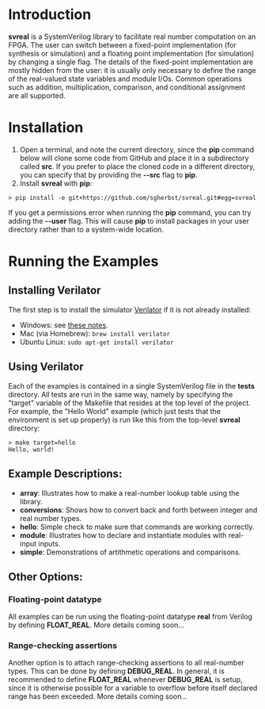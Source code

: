 # Introduction

**svreal** is a SystemVerilog library to facilitate real number computation on an FPGA.  The user can switch between a fixed-point implementation (for synthesis or simulation) and a floating point implementation (for simulation) by changing a single flag.  The details of the fixed-point implementation are mostly hidden from the user: it is usually only necessary to define the range of the real-valued state variables and module I/Os.  Common operations such as addition, multiplication, comparison, and conditional assignment are all supported.

# Installation

1. Open a terminal, and note the current directory, since the **pip** command below will clone some code from GitHub and place it in a subdirectory called **src**.  If you prefer to place the cloned code in a different directory, you can specify that by providing the **--src** flag to **pip**.
2. Install **svreal** with **pip**:
```shell
> pip install -e git+https://github.com/sgherbst/svreal.git#egg=svreal
```

If you get a permissions error when running the **pip** command, you can try adding the **--user** flag.  This will cause **pip** to install packages in your user directory rather than to a system-wide location.

# Running the Examples

## Installing Verilator
The first step is to install the simulator [Verilator](https://www.veripool.org/wiki/verilator) if it is not already installed:
* Windows: see [these notes](https://gist.github.com/sgherbst/036456f807dc8aa84ffb2493d1536afd).
* Mac (via Homebrew): `brew install verilator`
* Ubuntu Linux: `sudo apt-get install verilator`

## Using Verilator
Each of the examples is contained in a single SystemVerilog file in the **tests** directory.  All tests are run in the same way, namely by specifying the "target" variable of the Makefile that resides at the top level of the project.  For example, the "Hello World" example (which just tests that the environment is set up properly) is run like this from the top-level **svreal** directory:
```shell
> make target=hello
Hello, world!
```

## Example Descriptions:
* **array**: Illustrates how to make a real-number lookup table using the library.
* **conversions**: Shows how to convert back and forth between integer and real number types.
* **hello**: Simple check to make sure that commands are working correctly.
* **module**: Illustrates how to declare and instantiate modules with real-input inputs.
* **simple**: Demonstrations of artithmetic operations and comparisons.

## Other Options:
### Floating-point datatype
All examples can be run using the floating-point datatype **real** from Verilog by defining **FLOAT_REAL**.  More details coming soon...

### Range-checking assertions
Another option is to attach range-checking assertions to all real-number types.  This can be done by defining **DEBUG_REAL**.  In general, it is recommended to define **FLOAT_REAL** whenever **DEBUG_REAL** is setup, since it is otherwise possible for a variable to overflow before itself declared range has been exceeded.  More details coming soon...
